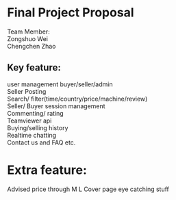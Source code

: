 # Final Project Proposal  
Team Member:  
Zongshuo Wei  
Chengchen Zhao  
  
  
## Key feature:  
user management  buyer/seller/admin  
Seller Posting  
Search/ filter(time/country/price/machine/review)  
Seller/ Buyer session management  
Commenting/ rating  
Teamviewer api  
Buying/selling history  
Realtime chatting  
Contact us and FAQ etc.  


# Extra feature:  

Advised price through M  L
Cover page eye catching stuff  

